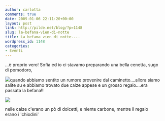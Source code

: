 ```yaml
---
author: carlotta
comments: true
date: 2009-01-06 22:11:20+00:00
layout: post
link: http://pilde.net/blog/?p=1148
slug: la-befana-vien-di-notte
title: La befana vien di notte....
wordpress_id: 1148
categories:
- Eventi
---
```


...è proprio vero! Sofia ed io ci stavamo preparando una bella cenetta, sugo di pomodoro,

[![](http://pilde.net/blog/wp-content/uploads/2009/01/pomodori.jpg)](http://None)quando abbiamo sentito un rumore provenire dal caminetto....allora siamo salite su e abbiamo trovato due calze appese e un grosso regalo....era passata la befana!!

[![](http://pilde.net/blog/wp-content/uploads/2009/01/calza.jpg)](http://None)

nelle calze c'erano un pò di dolcetti, e niente carbone, mentre il regalo erano i 'chiodini'![![](http://pilde.net/blog/wp-content/uploads/2009/01/chiodini.jpg)](http://None)
